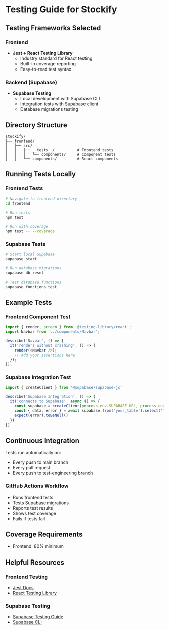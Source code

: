# Testing Guide for Stockify

## Testing Frameworks Selected

### Frontend
- **Jest + React Testing Library**
  - Industry standard for React testing
  - Built-in coverage reporting
  - Easy-to-read test syntax

### Backend (Supabase)
- **Supabase Testing**
  - Local development with Supabase CLI
  - Integration tests with Supabase client
  - Database migrations testing

## Directory Structure
```
stockify/
├── frontend/
│   ├── src/
│   │   ├── __tests__/          # Frontend tests
│   │   │   └── components/     # Component tests
│   │   └── components/         # React components
```

## Running Tests Locally

### Frontend Tests
```bash
# Navigate to frontend directory
cd frontend

# Run tests
npm test

# Run with coverage
npm test -- --coverage
```

### Supabase Tests
```bash
# Start local Supabase
supabase start

# Run database migrations
supabase db reset

# Test database functions
supabase functions test
```

## Example Tests

### Frontend Component Test
```javascript
import { render, screen } from '@testing-library/react';
import Navbar from '../components/Navbar';

describe('Navbar', () => {
  it('renders without crashing', () => {
    render(<Navbar />);
    // Add your assertions here
  });
});
```

### Supabase Integration Test
```javascript
import { createClient } from '@supabase/supabase-js'

describe('Supabase Integration', () => {
  it('connects to Supabase', async () => {
    const supabase = createClient(process.env.SUPABASE_URL, process.env.SUPABASE_ANON_KEY)
    const { data, error } = await supabase.from('your_table').select('*')
    expect(error).toBeNull()
  })
})
```

## Continuous Integration

Tests run automatically on:
- Every push to main branch
- Every pull request
- Every push to test-engineering branch

### GitHub Actions Workflow
- Runs frontend tests
- Tests Supabase migrations
- Reports test results
- Shows test coverage
- Fails if tests fail

## Coverage Requirements
- Frontend: 80% minimum

## Helpful Resources

### Frontend Testing
- [Jest Docs](https://jestjs.io/docs/getting-started)
- [React Testing Library](https://testing-library.com/docs/react-testing-library/intro/)

### Supabase Testing
- [Supabase Testing Guide](https://supabase.com/docs/guides/testing)
- [Supabase CLI](https://supabase.com/docs/reference/cli) 